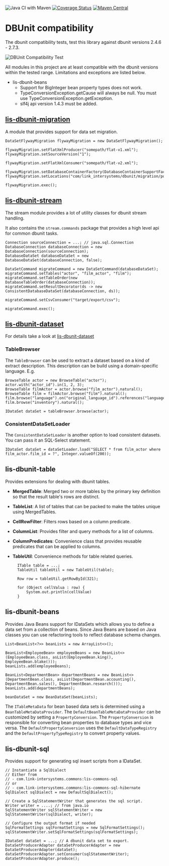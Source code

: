 
![Java CI with Maven](https://github.com/link-intersystems/dbunit-extensions/workflows/Java%20CI%20with%20Maven/badge.svg)
[![Coverage Status](https://coveralls.io/repos/github/link-intersystems/dbunit-extensions/badge.svg?branch=master)](https://coveralls.io/github/link-intersystems/dbunit-extensions?branch=master)
[![Maven Central](https://img.shields.io/maven-central/v/com.link-intersystems.dbunit/lis-dbunit)](https://mvnrepository.com/artifact/com.link-intersystems.dbunit)

# DBUnit compatibility 

The dbunit compatibility tests, test this library against dbunit versions 2.4.6 - 2.7.3.

![DBUnit Compatibility Test](https://github.com/link-intersystems/dbunit-extensions/workflows/DBUnit%20Compatibility%20Tests/badge.svg)

All modules in this project are at least compatible with the dbunit versions within the tested range. 
Limitations and exceptions are listed below.

- lis-dbunit-beans
  - Support for BigInteger bean property types does not work.
  - TypeConversionException.getCause will always be null. You must use TypeConversionException.getException.
  - slf4j api version 1.4.3 must be added.

## [lis-dbunit-migration](lis-dbunit-migration/README.md)

A module that provides support for data set migration.

    DataSetFlywayMigration flywayMigration = new DataSetFlywayMigration();

    flywayMigration.setFlatXmlProducer("somepath/flat-v1.xml");
    flywayMigration.setSourceVersion("1");
    
    flywayMigration.setFlatXmlConsumer("somepath/flat-v2.xml");
    
    flywayMigration.setDatabaseContainerFactory(DatabaseContainerSupportFactory.INSTANCE.createPostgres("postgres:latest")));
    flywayMigration.setLocations("com/link_intersystems/dbunit/migration/postgres");
    
    flywayMigration.exec();


## [lis-dbunit-stream](lis-dbunit-stream/README.md)

The stream module provides a lot of utility classes for dbunit stream handling.

It also contains the `stream.commands` package that provides a high level 
api for common dbunit tasks.

    Connection sourceConnection = ...; // java.sql.Connection
    DatabaseConnection databaseConnection = new DatabaseConnection(sourceConnection);
    DatabaseDataSet databaseDataSet = new DatabaseDataSet(databaseConnection, false);
    
    DataSetCommand migrateCommand = new DataSetCommand(databaseDataSet);
    migrateCommand.setTables("actor", "film_actor", "film");
    migrateCommand.setTableOrder(new DatabaseTableOrder(databaseConnection));
    migrateCommand.setResultDecorator(ds -> new ConsistentDatabaseDataSet(databaseConnection, ds));
    
    migrateCommand.setCsvConsumer("target/export/csv");

    migrateCommand.exec();


## [lis-dbunit-dataset](lis-dbunit-dataset/README.md)

For details take a look at [lis-dbunit-dataset](lis-dbunit-dataset/README.md)

### TableBrowser

The `TableBrowser` can be used to extract a dataset based on a kind of extract description.
This description can be build using a domain-specific language. E.g.

    BrowseTable actor = new BrowseTable("actor");
    actor.with("actor_id").in(1, 2, 3);
    BrowseTable filmActor = actor.browse("film_actor").natural();
    BrowseTable film = filmActor.browse("film").natural();
    film.browse("language").on("original_language_id").references("language_id")
    film.browse("inventory").natural();

    IDataSet dataSet = tableBrowser.browse(actor);

### ConsistentDataSetLoader

The `ConsistentDataSetLoader` is another option to load consistent datasets. You can
pass it an SQL-Select statement.

    IDataSet dataSet = dataSetLoader.load("SELECT * from film_actor where film_actor.film_id = ?", Integer.valueOf(200));

## lis-dbunit-table

Provides extensions for dealing with dbunit tables. 

- **MergedTable**: Merged two or more tables by the primary key definition so that the result table's rows are distinct.
- **TableList**: A list of tables that can be packed to make the tables unique using MergedTables.
- **CellRowFilter**: Filters rows based on a column predicate.
- **ColumnList**: Provides filter and query methods for a list of columns.
- **ColumnPredicates**: Convenience class that provides reusable predicates that can be applied to columns.
- **TableUtil**: Convenience methods for table related queries.

        ITable table = ...;
        TableUtil tableUtil = new TableUtil(table);

        Row row = tableUtil.getRowById(321);
    
        for (Object cellValua : row) {
            System.out.println(cellValue)
        }

## lis-dbunit-beans

Provides Java Beans support for IDataSets which allows you to define a data set from a collection of beans. Since
Java Beans are based on Java classes you can use refactoring tools to reflect database schema changes.

    List<BeanList<?>> beanLists = new ArrayList<>();

    BeanList<EmployeeBean> employeeBeans = new BeanList<>(EmployeeBean.class, asList(EmployeeBean.king(), EmployeeBean.blake()));
    beanLists.add(employeeBeans);

    BeanList<DepartmentBean> departmentBeans = new BeanList<>(DepartmentBean.class, asList(DepartmentBean.accounting(), DepartmentBean.sales(), DepartmentBean.research()));
    beanLists.add(departmentBeans);

    beanDataSet = new BeanDataSet(beanLists);

The `ITableMetaData` for bean based data sets is determined using a `BeanTableMetaDataProvider`. The `DefaultBeanTableMetaDataProvider`
can be customized by setting a `PropertyConversion`. The `PropertyConversion` is responsible for converting bean properties to
database types and vice versa. The `DefaultPropertyConversion` uses the `DefaultDataTypeRegistry` and the `DefaultPropertyTypeRegistry`
to convert property values.

## lis-dbunit-sql

Provides support for generating sql insert scripts from a IDataSet.

    // Instantiate a SqlDialect 
    // Either from 
    // - com.link-intersystems.commons:lis-commons-sql 
    // or 
    // - com.link-intersystems.commons:lis-commons-sql-hibernate
    SqlDialect sqlDialect = new DefaultSqlDialect();

    // Create a SqlStatementWriter that generates the sql script.
    Writer writer = ....; // from java.io
    SqlStatementWriter sqlStatementWriter = new SqlStatementWriter(sqlDialect, writer);

    // Configure the output format if needed
    SqlFormatSettings sqlFormatSettings = new SqlFormatSettings();
    sqlStatementWriter.setSqlFormatSettings(sqlFormatSettings);
    
    IDataSet dataSet = ...; // A dbunit data set to export.
    DataSetProducerAdapter dataSetProducerAdapter = new DataSetProducerAdapter(dataSet);
    dataSetProducerAdapter.setConsumer(sqlStatementWriter);
    dataSetProducerAdapter.produce();


